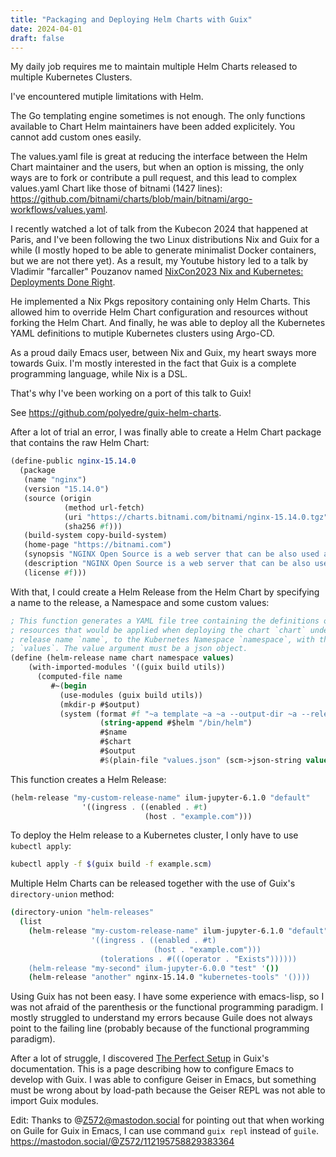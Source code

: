 ```yaml
---
title: "Packaging and Deploying Helm Charts with Guix"
date: 2024-04-01
draft: false
---
```


My daily job requires me to maintain multiple Helm Charts released to multiple Kubernetes Clusters.

I've encountered mutiple limitations with Helm.

The Go templating engine sometimes is not enough. The only functions available to Chart Helm
maintainers have been added explicitely. You cannot add custom ones easily.

The values.yaml file is great at reducing the interface between the Helm Chart maintainer and the
users, but when an option is missing, the only ways are to fork or contribute a pull request, and
this lead to complex values.yaml Chart like those of bitnami (1427 lines):
https://github.com/bitnami/charts/blob/main/bitnami/argo-workflows/values.yaml.

I recently watched a lot of talk from the Kubecon 2024 that happened at Paris, and I've been
following the two Linux distributions Nix and Guix for a while (I mostly hoped to be able to
generate minimalist Docker containers, but we are not there yet). As a result, my Youtube history
led to a talk by Vladimir "farcaller" Pouzanov named [NixCon2023 Nix and Kubernetes: Deployments Done Right](https://www.youtube.com/watch?v=SEA1Qm8K4gY).

He implemented a Nix Pkgs repository containing only Helm Charts. This allowed him to override Helm
Chart configuration and resources without forking the Helm Chart. And finally, he was able to
deploy all the Kubernetes YAML definitions to mutiple Kubernetes clusters using Argo-CD.

As a proud daily Emacs user, between Nix and Guix, my heart sways more towards Guix. I'm mostly
interested in the fact that Guix is a complete programming language, while Nix is a DSL.

That's why I've been working on a port of this talk to Guix!

See https://github.com/polyedre/guix-helm-charts.

After a lot of trial an error, I was finally able to create a Helm Chart package that contains the
raw Helm Chart:

```scheme
(define-public nginx-15.14.0
  (package
   (name "nginx")
   (version "15.14.0")
   (source (origin
            (method url-fetch)
            (uri "https://charts.bitnami.com/bitnami/nginx-15.14.0.tgz")
            (sha256 #f)))
   (build-system copy-build-system)
   (home-page "https://bitnami.com")
   (synopsis "NGINX Open Source is a web server that can be also used as a reverse proxy, load balancer, and HTTP cache. Recommended for high-demanding sites due to its ability to provide faster content.")
   (description "NGINX Open Source is a web server that can be also used as a reverse proxy, load balancer, and HTTP cache. Recommended for high-demanding sites due to its ability to provide faster content.")
   (license #f)))
```

With that, I could create a Helm Release from the Helm Chart by specifying a name to the release, a
Namespace and some custom values:

```scheme
; This function generates a YAML file tree containing the definitions of the
; resources that would be applied when deploying the chart `chart` under the
; release name `name`, to the Kubernetes Namespace `namespace`, with the values
; `values`. The value argument must be a json object.
(define (helm-release name chart namespace values)
    (with-imported-modules '((guix build utils))
      (computed-file name
         #~(begin
           (use-modules (guix build utils))
           (mkdir-p #$output)
           (system (format #f "~a template ~a ~a --output-dir ~a --release-name --values ~a"
                    (string-append #$helm "/bin/helm")
                    #$name
                    #$chart
                    #$output
                    #$(plain-file "values.json" (scm->json-string values))))))))
```

This function creates a Helm Release:

```scheme
(helm-release "my-custom-release-name" ilum-jupyter-6.1.0 "default"
                '((ingress . ((enabled . #t)
                              (host . "example.com")))
```

To deploy the Helm release to a Kubernetes cluster, I only have to use `kubectl apply`:

```sh
kubectl apply -f $(guix build -f example.scm)
```

Multiple Helm Charts can be released together with the use of Guix's `directory-union` method:

```sh
(directory-union "helm-releases"
  (list
    (helm-release "my-custom-release-name" ilum-jupyter-6.1.0 "default"
                  '((ingress . ((enabled . #t)
                                (host . "example.com")))
                    (tolerations . #(((operator . "Exists"))))))
    (helm-release "my-second" ilum-jupyter-6.0.0 "test" '())
    (helm-release "another" nginx-15.14.0 "kubernetes-tools" '())))
```

Using Guix has not been easy. I have some experience with emacs-lisp, so I was not afraid of the
parenthesis or the functional programming paradigm. I mostly struggled to understand my errors
because Guile does not always point to the failing line (probably because of the functional
programming paradigm).

After a lot of struggle, I discovered [The Perfect
Setup](https://guix.gnu.org/manual/en/html_node/The-Perfect-Setup.html) in Guix's documentation.
This is a page describing how to configure Emacs to develop with Guix. I was able to configure
Geiser in Emacs, but something must be wrong about by load-path because the Geiser REPL was not able
to import Guix modules.

Edit: Thanks to @Z572@mastodon.social for pointing out that when working on Guile for Guix in Emacs,
I can use command `guix repl` instead of `guile`. https://mastodon.social/@Z572/112195758829383364
